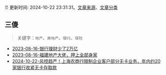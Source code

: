 :alarm_clock: 更新时间: 2024-10-22 23:31:31。[文章来源](/README.md)、[文章分类](/TAGS.md)

## 三傻


> 关键字：`地产`、`房地产`、`银行`、`保险`



- [2023-08-16-银行理财少了2万亿](https://www.aicaijing.com.cn/article/18565) 
- [2023-08-16-福建地产大佬，押上全部身家](https://www.aicaijing.com.cn/article/18567) 
- [2024-10-22-风控趋严！上海农商行限制企业客户部分无卡业务，年内约20家银行收紧无卡存取款](https://www.cls.cn/detail/1832969) 
